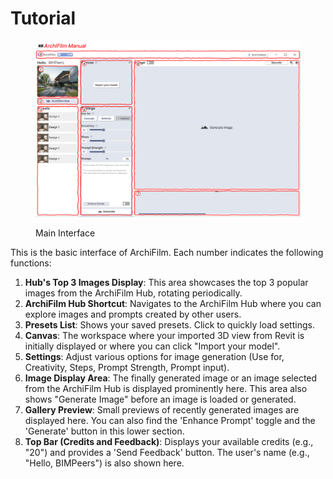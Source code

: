 # Tutorial

<figure><img src="../../.gitbook/assets/튜토리얼1 (1).png" alt=""><figcaption><p>Main Interface</p></figcaption></figure>

This is the basic interface of ArchiFilm. Each number indicates the following functions:

1. **Hub's Top 3 Images Display**: This area showcases the top 3 popular images from the ArchiFilm Hub, rotating periodically.
2. **ArchiFilm Hub Shortcut**: Navigates to the ArchiFilm Hub where you can explore images and prompts created by other users.
3. **Presets List**: Shows your saved presets. Click to quickly load settings.
4. **Canvas**: The workspace where your imported 3D view from Revit is initially displayed or where you can click "Import your model".
5. **Settings**: Adjust various options for image generation (Use for, Creativity, Steps, Prompt Strength, Prompt input).
6. **Image Display Area**: The finally generated image or an image selected from the ArchiFilm Hub is displayed prominently here. This area also shows "Generate Image" before an image is loaded or generated.
7. **Gallery Preview**: Small previews of recently generated images are displayed here. You can also find the 'Enhance Prompt' toggle and the 'Generate' button in this lower section.
8. **Top Bar (Credits and Feedback)**: Displays your available credits (e.g., "20") and provides a 'Send Feedback' button. The user's name (e.g., "Hello, BIMPeers") is also shown here.

